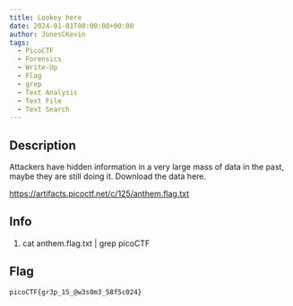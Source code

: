 ```yaml
---
title: Lookey here
date: 2024-01-01T00:00:00+00:00
author: JonesCKevin
tags:
  - PicoCTF
  - Forensics
  - Write-Up
  - Flag
  - grep
  - Text Analysis
  - Text File
  - Text Search
---
```


## Description

Attackers have hidden information in a very large mass of data in the past, maybe they are still doing it.
Download the data here.

<https://artifacts.picoctf.net/c/125/anthem.flag.txt>

## Info

1. cat anthem.flag.txt | grep picoCTF

## Flag

`picoCTF{gr3p_15_@w3s0m3_58f5c024}`

